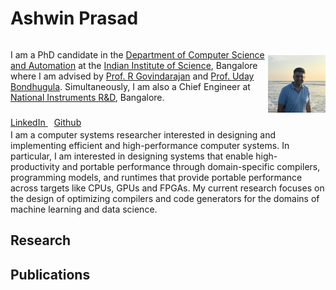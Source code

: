 # Ashwin Prasad

<div style="display: flex; align-items: center;">
  <div>
    <p>I am a PhD candidate in the <a href="https://www.csa.iisc.ac.in/" target="_blank"> Department of Computer Science and Automation</a> at the <a href="https://iisc.ac.in/">Indian
    Institute of Science</a>, Bangalore where I am advised by <a href="https://www.csa.iisc.ac.in/~govind/">Prof. R Govindarajan</a> and <a href="https://www.csa.iisc.ac.in/~udayb/">Prof. Uday Bondhugula</a>. Simultaneously, I am also a Chief Engineer at <a href="https://www.ni.com/">National Instruments R&D</a>, Bangalore.</p>
    <a href="https://www.linkedin.com/in/yourprofile" target="_blank" style="margin-right: 10px;">
      <i class="fab fa-linkedin" style="font-size: 24px; color: #0A66C2;"></i>LinkedIn
    </a>
    <a href="https://github.com/asprasad" target="_blank" style="margin-right: 10px;">
      <i class="fab fa-github" style="font-size: 24px; color: black;"></i>Github
    </a>
  </div>
  <div>
    <img src="images/AshwinPrasad.jpg" alt="Ashwin Prasad" style="width: 400px; margin-right: 10px;">
  </div>
</div>
 I am a computer systems researcher interested in designing and implementing efficient and high-performance computer systems. In particular, I am interested in designing systems that enable high-productivity and portable performance through domain-specific compilers, programming models, and runtimes that provide portable performance across targets like CPUs, GPUs and FPGAs. My current research focuses on the design of optimizing compilers and code generators for the domains of machine learning and data science.

## Research

## Publications
 